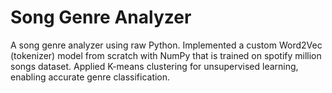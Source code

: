 # Song Genre Analyzer

A song genre analyzer using raw Python. Implemented a custom Word2Vec (tokenizer) model from scratch with NumPy that
is trained on spotify million songs dataset. Applied K-means clustering for unsupervised learning, enabling accurate genre classification.